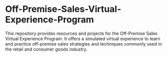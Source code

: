 # Off-Premise-Sales-Virtual-Experience-Program
This repository provides resources and projects for the Off-Premise Sales Virtual Experience Program. It offers a simulated virtual experience to learn and practice off-premise sales strategies and techniques commonly used in the retail and consumer goods industry. 
